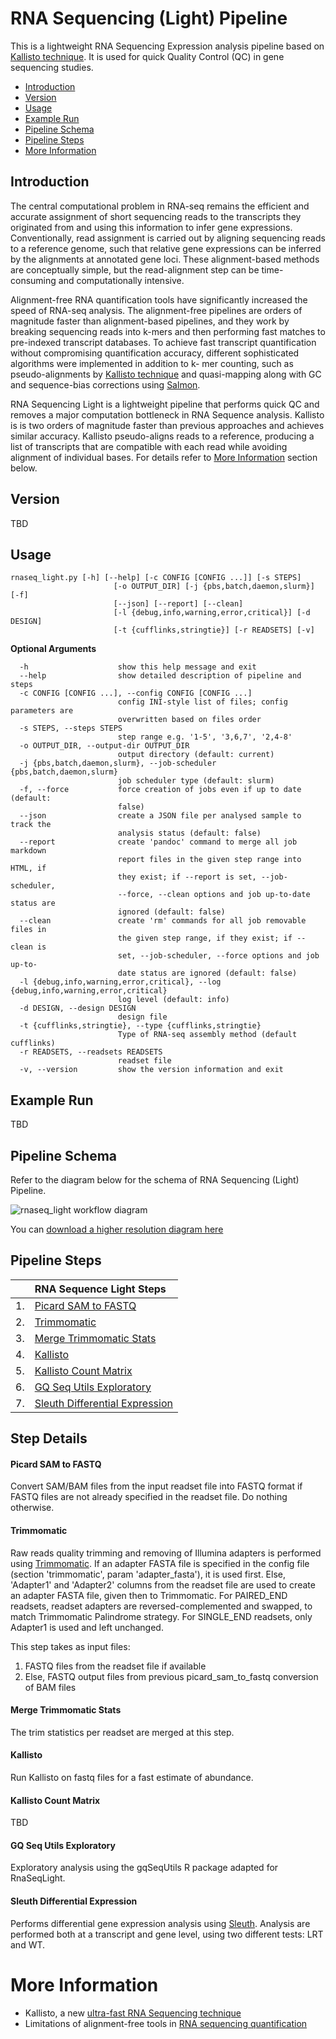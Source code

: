 RNA Sequencing (Light) Pipeline 
================================

This is a lightweight RNA Sequencing Expression analysis pipeline based
on [Kallisto technique][Kallisto_id]. It is
used for quick Quality Control (QC) in gene sequencing studies.

* [Introduction](#introduction)
* [Version](#version)
* [Usage](#usage)
* [Example Run](#example-run)
* [Pipeline Schema](#pipeline-schema)
* [Pipeline Steps](#pipeline-steps)
* [More Information](#more-info)

Introduction
------------

The central computational problem in RNA-seq remains the efficient and accurate assignment of short sequencing reads to the transcripts they originated from and using this information to infer gene expressions. Conventionally, read assignment is carried out by aligning sequencing reads to a reference genome, such that relative gene expressions can be inferred by the alignments at annotated gene loci. These alignment-based methods are conceptually simple, but the read-alignment step can be time-consuming and computationally intensive.

Alignment-free RNA quantification tools have significantly increased the speed of RNA-seq analysis. The alignment-free pipelines are orders of magnitude faster than alignment-based pipelines, and they work by breaking sequencing reads into k-mers and then performing fast matches to pre-indexed transcript databases. To achieve fast transcript quantification without compromising quantification accuracy, different sophisticated algorithms were implemented in addition to k- mer counting, such as pseudo-alignments by [Kallisto technique][Kallisto_id] and quasi-mapping along with GC and sequence-bias corrections using [Salmon][Salmon_id].

RNA Sequencing Light is a lightweight pipeline that performs quick QC and removes a major computation bottleneck in RNA Sequence analysis. Kallisto is is two orders of magnitude faster than previous approaches and achieves similar accuracy. Kallisto pseudo-aligns reads to a reference, producing a list of transcripts that are compatible with each read while avoiding alignment of individual bases. For details refer to [More Information](#more-info) section below.

Version
-------

TBD

Usage
-----
```
rnaseq_light.py [-h] [--help] [-c CONFIG [CONFIG ...]] [-s STEPS]
                       [-o OUTPUT_DIR] [-j {pbs,batch,daemon,slurm}] [-f]
                       [--json] [--report] [--clean]
                       [-l {debug,info,warning,error,critical}] [-d DESIGN]
                       [-t {cufflinks,stringtie}] [-r READSETS] [-v]
```

**Optional Arguments**

```
  -h                    show this help message and exit
  --help                show detailed description of pipeline and steps
  -c CONFIG [CONFIG ...], --config CONFIG [CONFIG ...]
                        config INI-style list of files; config parameters are
                        overwritten based on files order
  -s STEPS, --steps STEPS
                        step range e.g. '1-5', '3,6,7', '2,4-8'
  -o OUTPUT_DIR, --output-dir OUTPUT_DIR
                        output directory (default: current)
  -j {pbs,batch,daemon,slurm}, --job-scheduler {pbs,batch,daemon,slurm}
                        job scheduler type (default: slurm)
  -f, --force           force creation of jobs even if up to date (default:
                        false)
  --json                create a JSON file per analysed sample to track the
                        analysis status (default: false)
  --report              create 'pandoc' command to merge all job markdown
                        report files in the given step range into HTML, if
                        they exist; if --report is set, --job-scheduler,
                        --force, --clean options and job up-to-date status are
                        ignored (default: false)
  --clean               create 'rm' commands for all job removable files in
                        the given step range, if they exist; if --clean is
                        set, --job-scheduler, --force options and job up-to-
                        date status are ignored (default: false)
  -l {debug,info,warning,error,critical}, --log {debug,info,warning,error,critical}
                        log level (default: info)
  -d DESIGN, --design DESIGN
                        design file
  -t {cufflinks,stringtie}, --type {cufflinks,stringtie}
                        Type of RNA-seq assembly method (default cufflinks)
  -r READSETS, --readsets READSETS
                        readset file
  -v, --version         show the version information and exit

```

Example Run
-----------

TBD

Pipeline Schema
----------------

Refer to the diagram below for the schema of RNA Sequencing (Light) Pipeline.

![rnaseq_light workflow diagram](https://bitbucket.org/mugqic/genpipes/raw/master/resources/workflows/GenPipes_rnaseq_light.resized.png)

You can [download a higher resolution diagram here](https://bitbucket.org/mugqic/genpipes/raw/master/resources/workflows/GenPipes_rnaseq_light.png)

Pipeline Steps
--------------

|    | RNA Sequence Light Steps                                          |
| -- |:----------------------------------------------------------------- |
| 1. | [Picard SAM to FASTQ](#picard-sam-to-fastq)                       |
| 2. | [Trimmomatic](#trimmomatic)                                       |
| 3. | [Merge Trimmomatic Stats](#merge-trimmomatic-stats)               |
| 4. | [Kallisto](#kallisto)                                             |
| 5. | [Kallisto Count Matrix](#kallisto-count-matrix)                   |
| 6. | [GQ Seq Utils Exploratory](#gq-seq-utils-exploratory)             |
| 7. | [Sleuth Differential Expression](#sleuth-differential-expression) |

Step Details
-------------

#### Picard SAM to FASTQ

Convert SAM/BAM files from the input readset file into FASTQ format if FASTQ files are not already specified in the readset file. Do nothing otherwise.

#### Trimmomatic 

Raw reads quality trimming and removing of Illumina adapters is performed using [Trimmomatic](http://www.usadellab.org/cms/index.php?page=trimmomatic).  If an adapter FASTA file is specified in the config file (section 'trimmomatic', param 'adapter_fasta'), it is used first. Else, 'Adapter1' and 'Adapter2' columns from the readset file are used to create an adapter FASTA file, given then to Trimmomatic. For PAIRED_END readsets, readset adapters are reversed-complemented and swapped, to match Trimmomatic Palindrome strategy. For SINGLE_END readsets, only Adapter1 is used and left unchanged.

This step takes as input files:

1. FASTQ files from the readset file if available
2. Else, FASTQ output files from previous picard_sam_to_fastq conversion of BAM files

#### Merge Trimmomatic Stats

The trim statistics per readset are merged at this step.

#### Kallisto

Run Kallisto on fastq files for a fast estimate of abundance.

#### Kallisto Count Matrix

TBD

#### GQ Seq Utils Exploratory

Exploratory analysis using the gqSeqUtils R package adapted for RnaSeqLight.


#### Sleuth Differential Expression

Performs differential gene expression analysis using [Sleuth](http://pachterlab.github.io/sleuth/).  Analysis are performed both at a transcript and gene level, using two different tests: LRT and WT. 

# More Information

* Kallisto, a new [ultra-fast RNA Sequencing technique][ultra-fast-Kallisto-id]
* Limitations of alignment-free tools in [RNA sequencing quantification][limitation-Kallisto-id]

[//]: # (Following are the references of html links used in the text above.)

[Kallisto_id]: https://www.nature.com/articles/nbt.3519a
[ultra-fast-Kallisto-id]: http://nextgenseek.com/2015/05/kallisto-a-new-ultra-fast-rna-seq-quantitation-method/
[limitation-Kallisto-id]: https://www.biorxiv.org/content/biorxiv/early/2018/01/11/246967.full.pdf
[Salmon_id]: https://www.ncbi.nlm.nih.gov/pubmed/28263959
